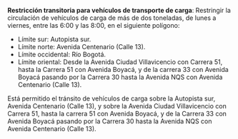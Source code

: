 **Restricción transitoria para vehículos de transporte de carga**: Restringir la circulación de vehículos de carga de más de dos toneladas, de lunes a viernes, entre las 6:00 y las 8:00, en el siguiente polígono:

- Límite sur: Autopista sur.
- Límite norte: Avenida Centenario (Calle 13).
- Límite occidental: Río Bogotá.
- Límite oriental: Desde la Avenida Ciudad Villavicencio con Carrera 51, hasta la Carrera 51 con Avenida Boyacá, y de la carrera 33 con Avenida Boyacá pasando por la Carrera 30 hasta la Avenida NQS con Avenida Centenario (Calle 13).

Está permitido el tránsito de vehículos de carga sobre la Autopista sur, Avenida Centenario (Calle 13), y sobre la Avenida Ciudad Villavicencio con Carrera 51, hasta la carrera 51 con Avenida Boyacá, y de la Carrera 33 con Avenida Boyacá pasando por la Carrera 30 hasta la Avenida NQS con Avenida Centenario (Calle 13).
